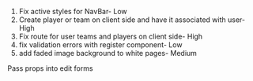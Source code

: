 1. Fix active styles for NavBar- Low
2. Create player or team on client side and have it associated with user- High
3. Fix route for user teams and players on client side- High
4. fix validation errors with register component- Low
5. add faded image background to white pages- Medium

Pass props into edit forms
